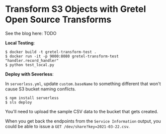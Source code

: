 # Transform S3 Objects with Gretel Open Source Transforms

See the blog here: TODO

**Local Testing**:

```
$ docker build -t gretel-transform-test .
$ docker run -it -p 9000:8080 gretel-transform-test "handler.record_handler"
$ python test_local.py
```


**Deploy with Severless**:

In `serverless.yml`, update `custom.baseName` to something different that won't
cause S3 bucket naming conflicts.

```
$ npm install serverless
$ sls deploy
```

You'll need to upload the sample CSV data to the bucket that gets created.

When you get back the endpoints from the `Service Information` output, you could be able to issue a `GET /dev/share?key=2021-03-22.csv`.